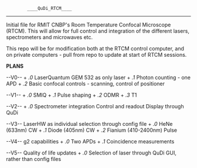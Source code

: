 			____QuDi_RTCM____
____________________________________________________________________________

Initial file for RMIT CNBP's Room Temperature Confocal Microscope (RTCM).
This will allow for full control and integration of the different lasers, spectrometers and microwaves etc.

This repo will be for modification both at the RTCM control computer, and on private computers - pull from repo to update at start of RTCM sessions.

____PLANS____

--V0--
	+ *.0* LaserQuantum GEM 532 as only laser
	+ *.1* Photon counting - one APD
	+ *.2* Basic confocal controls - scanning, control of positioner

--V1--
	+ *.0* SMIQ
	+ *.1* Pulse shaping
	+ *.2* ODMR
	+ *.3* T1

--V2--
	+ *.0* Spectrometer integration
		Control and readout
		Display through QuDi

--V3--
LaserHW as individual selection through config file
	+ *.0* HeNe (633nm) CW
	+ *.1* Diode (405nm) CW
	+ *.2* Fianium (410-2400nm) Pulse

--V4--
g2 capabilities
	+ *.0* Two APDs
	+ *.1* Coincidence measurements

--V5--
Quality of life updates
	+ *.0* Selection of laser through QuDi GUI, rather than config files
